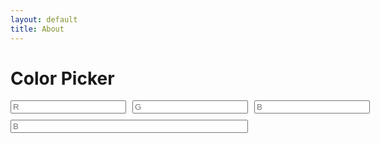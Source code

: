 ```yaml
---
layout: default
title: About
---
```

# Color Picker

<style>
    .colors-editor {
        display: grid;
        grid-template-columns: 1fr 1fr 1fr;
        grid-template-rows: auto auto;
        gap: 10px;
        width: 300px;
    }
    .control {
        display: flex;
        flex-direction: column;
    }
    .hex {
        grid-column: span 2;
    }
</style>

<div class="colors-page">
    <div class="colors-editor">
        <div class="control">
            <input maxlength="3" id="rgb_r" placeholder="R" type="number">
        </div>
        <div class="control">
            <input maxlength="3" id="rgb_g" placeholder="G" type="number">
        </div>
        <div class="control">
            <input maxlength="3" id="rgb_b" placeholder="B" type="number">
        </div>
        <div class="control hex">
            <input maxlength="3" id="hex" placeholder="B" type="number">
        </div>
    </div>
</div>
<div id="output">
</div>

<script language="javascript">
    (function() {
        const log = document.getElementById('output');
        
        const control_ids = ['rgb_r', 'rgb_g', 'rgb_b'];
        control_ids.forEach((id) => {
            registerControl(id)
        });
        function registerControl(id) {
            const control = document.getElementById(id);
            control.addEventListener('keyup', keyListener);
        }

        function keyListener(e) {
            switch(e.sourceElement.id) {
                case 'rgb_r':
                case 'rgb_g':
                case 'rgb_b':
                    console.log('event listener');
            }

        }
    })();
</script>